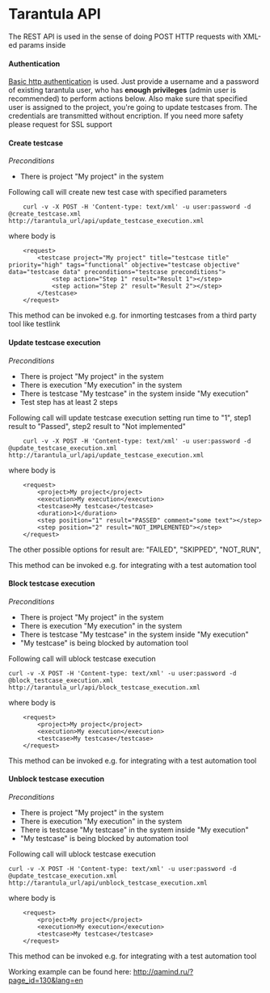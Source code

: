 # Tarantula API

The REST API is used in the sense of doing POST HTTP requests with XML-ed params inside

#### Authentication

[Basic http authentication](http://en.wikipedia.org/wiki/Basic_access_authentication) is used. Just provide a username and a password of existing tarantula user, who has **enough privileges** (admin user is recommended) to perform actions below. Also make sure that specified user is assigned to the project, you're going to update testcases from.
The credentials are transmitted without encription. If you need more safety please request for SSL support  


#### Create testcase
*Preconditions*  
- There is project "My project" in the system  
  
Following call will create new test case with specified parameters  

		curl -v -X POST -H 'Content-type: text/xml' -u user:password -d @create_testcase.xml http://tarantula_url/api/update_testcase_execution.xml  
   
where body is  

		<request>
			<testcase project="My project" title="testcase title" priority="high" tags="functional" objective="testcase objective" data="testcase data" preconditions="testcase preconditions">
				<step action="Step 1" result="Result 1"></step>
				<step action="Step 2" result="Result 2"></step>
			</testcase>
		</request>

This method can be invoked e.g. for inmorting testcases from a third party tool like testlink

#### Update testcase execution
*Preconditions*  
- There is project "My project" in the system  
- There is execution "My execution" in the system  
- There is testcase "My testcase" in the system inside "My execution"  
- Test step has at least 2 steps
  
Following call will update testcase execution setting run time to "1", step1 result to "Passed", step2 result to "Not implemented"

		curl -v -X POST -H 'Content-type: text/xml' -u user:password -d @update_testcase_execution.xml http://tarantula_url/api/update_testcase_execution.xml  
   
where body is  

		<request>
			<project>My project</project>
			<execution>My execution</execution>
			<testcase>My testcase</testcase>
			<duration>1</duration>
			<step position="1" result="PASSED" comment="some text"></step>
			<step position="2" result="NOT_IMPLEMENTED"></step>
		</request>
  
The other possible options for result are: "FAILED", "SKIPPED", "NOT\_RUN", 
  
This method can be invoked e.g. for integrating with a test automation tool

#### Block testcase execution
*Preconditions*  
- There is project "My project" in the system  
- There is execution "My execution" in the system  
- There is testcase "My testcase" in the system inside "My execution"  
- "My testcase" is being blocked by automation tool
  
Following call will ublock testcase execution

    curl -v -X POST -H 'Content-type: text/xml' -u user:password -d @block_testcase_execution.xml http://tarantula_url/api/block_testcase_execution.xml
   
where body is  

		<request>
			<project>My project</project>
			<execution>My execution</execution>
			<testcase>My testcase</testcase>
		</request>
  
This method can be invoked e.g. for integrating with a test automation tool


#### Unblock testcase execution
*Preconditions*  
- There is project "My project" in the system  
- There is execution "My execution" in the system  
- There is testcase "My testcase" in the system inside "My execution"  
- "My testcase" is being blocked by automation tool
  
Following call will ublock testcase execution

    curl -v -X POST -H 'Content-type: text/xml' -u user:password -d @update_testcase_execution.xml http://tarantula_url/api/unblock_testcase_execution.xml
   
where body is  

		<request>
			<project>My project</project>
			<execution>My execution</execution>
			<testcase>My testcase</testcase>
		</request>
  
This method can be invoked e.g. for integrating with a test automation tool

Working example can be found here: http://qamind.ru/?page_id=130&lang=en
